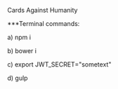 Cards Against Humanity

***Terminal commands:

a) npm i

b) bower i

c) export JWT_SECRET="sometext"

d) gulp



